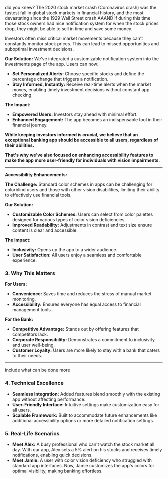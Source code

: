 
did you knew?
The 2020 stock market crash (Coronavirus crash) was the fastest fall in global stock markets in financial history, and
the most devastating since the 1929 Wall Street crash AAAND if during this time those stock owners had nice 
notification system for when the stock prices drop, they might be able to sell in time and save some money.

Investors often miss critical market movements because they can't constantly monitor stock prices. This can lead to missed opportunities and suboptimal investment decisions.

**Our Solution:**
We've integrated a customizable notification system into the investments page of the app. Users can now:

- **Set Personalized Alerts:** Choose specific stocks and define the percentage change that triggers a notification.
- **Stay Informed, Instantly:** Receive real-time alerts when the market moves, enabling timely investment decisions without constant app checking.

**The Impact:**

- **Empowered Users:** Investors stay ahead with minimal effort.
- **Enhanced Engagement:** The app becomes an indispensable tool in their financial journey.

**While keeping investors informed is crucial, we believe that an exceptional banking app should be accessible to all users, regardless of their abilities.**

**That's why we've also focused on enhancing accessibility features to make the app more user-friendly for individuals with vision impairments.**

---

**Accessibility Enhancements:**

**The Challenge:**
Standard color schemes in apps can be challenging for colorblind users and those with other vision disabilities, limiting their ability to effectively use financial tools.

**Our Solution:**

- **Customizable Color Schemes:** Users can select from color palettes designed for various types of color vision deficiencies.
- **Improved Readability:** Adjustments in contrast and text size ensure content is clear and accessible.

**The Impact:**

- **Inclusivity:** Opens up the app to a wider audience.
- **User Satisfaction:** All users enjoy a seamless and comfortable experience.


### **3. Why This Matters**

**For Users:**

- **Convenience:** Saves time and reduces the stress of manual market monitoring.
- **Accessibility:** Ensures everyone has equal access to financial management tools.

**For the Bank:**

- **Competitive Advantage:** Stands out by offering features that competitors lack.
- **Corporate Responsibility:** Demonstrates a commitment to inclusivity and user well-being.
- **Customer Loyalty:** Users are more likely to stay with a bank that caters to their needs.

---
include what can be done more

### **4. Technical Excellence**

- **Seamless Integration:** Added features blend smoothly with the existing app without affecting performance.
- **User-Friendly Interface:** Intuitive settings make customization easy for all users.
- **Scalable Framework:** Built to accommodate future enhancements like additional accessibility options or more detailed notification settings.



### **5. Real-Life Scenarios**

- **Meet Alex:** A busy professional who can't watch the stock market all day. With our app, Alex sets a 5% alert on his stocks and receives timely notifications, enabling quick decisions.
- **Meet Jamie:** A user with color vision deficiency who struggled with standard app interfaces. Now, Jamie customizes the app's colors for optimal visibility, making banking effortless.
